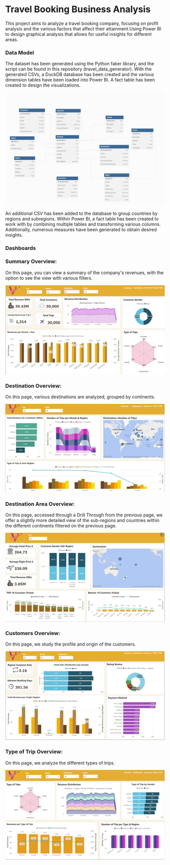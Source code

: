 # Travel Booking Business Analysis


This project aims to analyze a travel booking company, focusing on profit analysis and the various factors that affect their attainment.Using Power BI to design graphical analysis that allows for useful insights for different areas.  


### **Data Model**

The dataset has been generated using the Python faker library, and the script can be found in this repository (travel_data_generator). With the generated CSVs, a DuckDB database has been created and the various dimension tables have been loaded into Power BI. A fact table has been created to design the visualizations.

![Image](./Images/logical_data_model.JPG)


An additional CSV has been added to the database to group countries by regions and subregions. Within Power BI, a fact table has been created to work with by combining multiple tables and transforming various columns. Additionally, numerous measures have been generated to obtain desired insights.


### **Dashboards**

### Summary  Overview:

On this page, you can view a summary of the company's revenues, with the option to see the view with various filters.

![Image](./Images/Summary.JPG)

### Destination Overview:

On this page, various destinations are analyzed, grouped by continents.

![Image](./Images/Destination.JPG)

### Destination Area Overview:

On this page, accessed through a Drill Through from the previous page, we offer a slightly more detailed view of the sub-regions and countries within the different continents filtered on the previous page.

![Image](./Images/Destination_Area.JPG)

### Customers Overview:

On this page, we study the profile and origin of the customers.

![Image](./Images/Customers.JPG)

### Type of Trip Overview:

On this page, we analyze the different types of trips.

![Image](./Images/Type_Trip.JPG)

